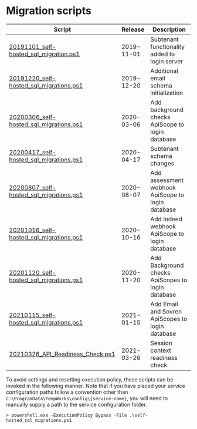 # Migration scripts

| Script                                                                               | Release     | Description                                       |
| -----------------------------------------                                            | ----------- | ----------------------------------------------    |
| [20191101_self-hosted_sql_migration.ps1](./20191101_self-hosted_sql_migration.ps1)   | 2019-11-01  | Subtenant functionality added to login server     |
| [20191220_self-hosted_sql_migrations.ps1](./20191220_self-hosted_sql_migrations.ps1) | 2019-12-20  | Additional email schema initialization            |
| [20200306_self-hosted_sql_migrations.ps1](./20200306_self-hosted_sql_migrations.ps1) | 2020-03-06  | Add background checks ApiScope to login database  |
| [20200417_self-hosted_sql_migrations.ps1](./20200417_self-hosted_sql_migrations.ps1) | 2020-04-17  | Subtenant schema changes                          |
| [20200807_self-hosted_sql_migrations.ps1](./20200807_self-hosted_sql_migrations.ps1) | 2020-08-07  | Add assessment webhook ApiScope to login database |
| [20201016_self-hosted_sql_migrations.ps1](./20201016_self-hosted_sql_migrations.ps1) | 2020-10-16  | Add Indeed webhook ApiScope to login database     |
| [20201120_self-hosted_sql_migrations.ps1](./20201120_self-hosted_sql_migrations.ps1) | 2020-11-20  | Add Background checks ApiScopes to login database |
| [20210115_self-hosted_sql_migrations.ps1](./20210115_self-hosted_sql_migrations.ps1) | 2021-01-15  | Add Email and Sovren ApiScopes to login database |
| [20210326_API_Readiness_Check.ps1](./20210326_API_Readiness_Check.ps1) | 2021-03-26 | Session context readiness check |

To avoid settings and resetting execution policy, these scripts can be invoked in the following manner.  Note that if you have placed your service configuration paths follow a convention other than `C:\ProgramData\TempWorks\config\{service-name}`, you will need to manually supply a path to the service configuration folder.

```
> powershell.exe -ExecutionPolicy Bypass -File .\self-hosted_sql_migrations.ps1 
```
